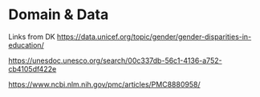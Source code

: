 # Domain & Data

Links from DK
https://data.unicef.org/topic/gender/gender-disparities-in-education/

https://unesdoc.unesco.org/search/00c337db-56c1-4136-a752-cb4105df422e

https://www.ncbi.nlm.nih.gov/pmc/articles/PMC8880958/



<!--

  an empty folder for your team to prepare the first phase of the project
    you might use it for
    - shared notes and references
    - helpful diagrams
    - storing CSV, YML or JSON data sets
    - ... whatever is helpful!

  the contents of this folder will not be graded, it's just for you

-->
